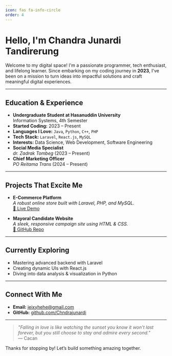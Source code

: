 ```yaml
---
icon: fas fa-info-circle
order: 4
---
```


# Hello, I'm **Chandra Junardi Tandirerung**

Welcome to my digital space! I'm a passionate programmer, tech enthusiast, and lifelong learner. Since embarking on my coding journey in **2023**, I've been on a mission to turn ideas into impactful solutions and craft meaningful digital experiences.

---

## Education & Experience

- **Undergraduate Student at Hasanuddin University**  
    Information Systems, 4th Semester
- **Started Coding:** 2023 – Present  
- **Languages I Love:** `Java`, `Python`, `C++`, `PHP`  
- **Tech Stack:** `Laravel`, `React.js`, `MySQL`  
- **Interests:** Data Science, Web Development, Software Engineering  
- **Social Media Specialist**  
    *dr. Zadrak Tombeg* (2023 – Present)  
- **Chief Marketing Officer**  
    *PO Reitama Trans* (2024 – Present)  

---

## Projects That Excite Me

- **E-Commerce Platform**  
    *A robust online store built with Laravel, PHP, and MySQL.*  
    [🔗 Live Demo](https://yourprojectdemo.com)

- **Mayoral Candidate Website**  
    *A sleek, responsive campaign site using HTML & CSS.*  
    [🔗 GitHub Repo](https://github.com/Chndrajunardi/MEDIA-CENTER-ZATRIA)

---

## Currently Exploring

- Mastering advanced backend with Laravel
- Creating dynamic UIs with React.js
- Diving into data analysis & visualization in Python

---

## Connect With Me

- **Email:** [jeixyhehe@gmail.com](mailto:jeixyhehe@gmail.com)
- **GitHub:** [github.com/Chndrajunardi](https://github.com/Chndrajunardi)

---

> *"Falling in love is like watching the sunset you know it won’t last forever, but you still choose to stay and admire every second."*  
> — Cacan

Thanks for stopping by! Let’s build something amazing together.
